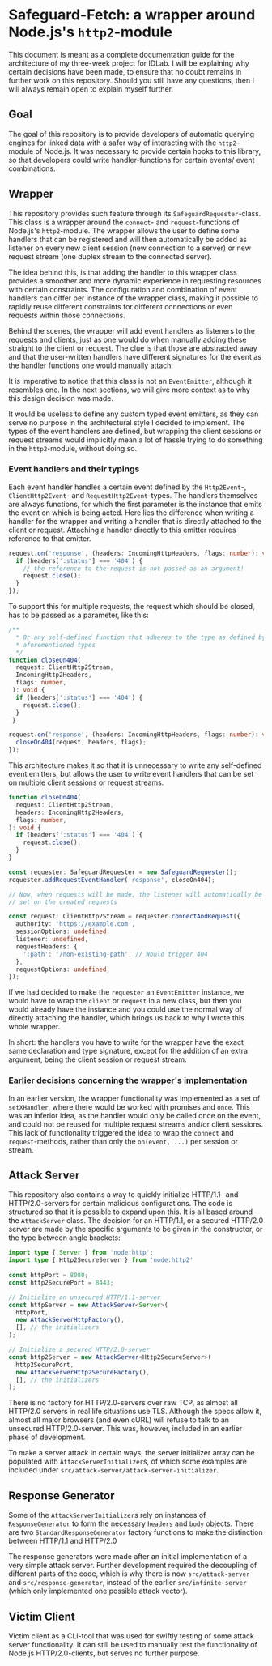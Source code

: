 # Safeguard-Fetch: a wrapper around Node.js's ``http2``-module

This document is meant as a complete documentation guide for the architecture
of my three-week project for IDLab.
I will be explaining why certain decisions have been made,
to ensure that no doubt remains in further work on this repository.
Should you still have any questions,
then I will always remain open to explain myself further.

## Goal

The goal of this repository is to provide developers of automatic querying
engines for linked data with a safer way of interacting with the ``http2``-
module of Node.js.
It was necessary to provide certain hooks to this library,
so that developers could write handler-functions for certain events/
event combinations.

## Wrapper

This repository provides such feature through its ``SafeguardRequester``-class.
This class is a wrapper around the ``connect``- and ``request``-functions
of Node.js's ``http2``-module.
The wrapper allows the user to define some handlers that can be registered and
will then automatically be added as listener on every new client session
(new connection to a server) or new request stream (one duplex stream to the connected server).

The idea behind this, is that adding the handler to this wrapper class provides
a smoother and more dynamic experience in requesting resources with certain
constraints.
The configuration and combination of event handlers can differ per
instance of the wrapper class, making it possible to rapidly reuse different constraints
for different connections or even requests within those connections.

Behind the scenes, the wrapper will add event handlers as listeners to the requests and
clients, just as one would do when manually adding these straight to the
client or request.
The clue is that those are abstracted away and that the
user-written handlers have different signatures for the event as the handler
functions one would manually attach.

It is imperative to notice that this class is not an ``EventEmitter``, although
it resembles one. In the next sections, we will give more context as to why this
design decision was made.

It would be useless to define any custom typed event emitters, as they can serve no purpose in the
architectural style I decided to implement. The types of the event handlers are
defined, but wrapping the client sessions or request streams would implicitly
mean a lot of hassle trying to do something in the ``http2``-module, without
doing so.

### Event handlers and their typings

Each event handler handles a certain event defined by the ``Http2Event``-,
``ClientHttp2Event``- and ``RequestHttp2Event``-types. The handlers themselves
are always functions, for which the first parameter is the instance that emits
the event on which is being acted. Here lies the difference when writing a
handler for the wrapper and writing a handler that is directly attached to the
client or request. Attaching a handler directly to this emitter requires
reference to that emitter.

```ts
request.on('response', (headers: IncomingHttpHeaders, flags: number): void => {
  if (headers[':status'] === '404') {
    // the reference to the request is not passed as an argument!
    request.close();
  }
});
```

To support this for multiple requests, the request which should be closed, has
to be passed as a parameter, like this:

```ts
/**
  * Or any self-defined function that adheres to the type as defined by the 
  * aforementioned types
  */
function closeOn404(
  request: ClientHttp2Stream,
  IncomingHttp2Headers,
  flags: number,
 ): void {
  if (headers[':status'] === '404') {
    request.close();
  }
 }

request.on('response', (headers: IncomingHttpHeaders, flags: number): void => {
  closeOn404(request, headers, flags);
});
```

This architecture makes it so that it is unnecessary to write any self-defined
event emitters, but allows the user to write event handlers that can be set on
multiple client sessions or request streams.

```ts
function closeOn404(
  request: ClientHttp2Stream,
  headers: IncomingHttp2Headers,
  flags: number,
): void {
  if (headers[':status'] === '404') {
    request.close();
  }
}

const requester: SafeguardRequester = new SafeguardRequester();
requester.addRequestEventHandler('response', closeOn404);

// Now, when requests will be made, the listener will automatically be
// set on the created requests

const request: ClientHttp2Stream = requester.connectAndRequest({
  authority: 'https://example.com',
  sessionOptions: undefined,
  listener: undefined,
  requestHeaders: {
    ':path': '/non-existing-path', // Would trigger 404
  },
  requestOptions: undefined,
});
```

If we had decided to make the ``requester`` an ``EventEmitter`` instance,
we would have to wrap the ``client`` or ``request`` in a new class, but then
you would already have the instance and you could use the normal way of
directly attaching the handler, which brings us back to why I wrote this whole
wrapper.

In short: the handlers you have to write for the wrapper have the exact same
declaration and type signature, except for the addition of an extra argument,
being the client session or request stream.

### Earlier decisions concerning the wrapper's implementation

In an earlier version, the wrapper functionality was implemented as a set of ``setXHandler``,
where there would be worked with promises and ``once``.
This was an inferior idea, as the handler would only be called once on the event,
and could not be reused for multiple request streams and/or client sessions.
This lack of functionality triggered the idea to wrap the ``connect`` and ``request``-methods,
rather than only the ``on(event, ...)`` per session or stream.

## Attack Server

This repository also contains a way to quickly initialize HTTP/1.1- and HTTP/2.0-servers for certain
malicious configurations.
The code is structured so that it is possible to expand upon this.
It is all based around the ``AttackServer`` class.
The decision for an HTTP/1.1, or a secured HTTP/2.0 server are made by the
specific arguments to be given in the constructor, or the type between angle brackets:

```ts
import type { Server } from 'node:http';
import type { Http2SecureServer } from 'node:http2'
 
const httpPort = 8080;
const http2SecurePort = 8443;

// Initialize an unsecured HTTP/1.1-server
const httpServer = new AttackServer<Server>(
  httpPort,
  new AttackServerHttpFactory(),
  [], // the initializers
);

// Initialize a secured HTTP/2.0-server
const http2Server = new AttackServer<Http2SecureServer>(
  http2SecurePort,
  new AttackServerHttp2SecureFactory(),
  [], // the initializers
);
```

There is no factory for HTTP/2.0-servers over raw TCP,
as almost all HTTP/2.0 servers in real life situations use TLS.
Although the specs allow it, almost all major browsers (and even cURL)
will refuse to talk to an unsecured HTTP/2.0-server.
This was, however, included in an earlier phase of development.

To make a server attack in certain ways, the server initializer array
can be populated with ``AttackServerInitializer``s,
of which some examples are included under ``src/attack-server/attack-server-initializer``.

## Response Generator

Some of the ``AttackServerInitializer``s rely on instances of ``ResponseGenerator`` to
form the necessary ``headers`` and ``body`` objects.
There are two ``StandardResponseGenerator`` factory functions to make the distinction between HTTP/1.1 and HTTP/2.0

The response generators were made after an initial implementation of a very simple attack server.
Further development required the decoupling of different parts of the code,
which is why there is now ``src/attack-server`` and ``src/response-generator``,
instead of the earlier ``src/infinite-server`` (which only implemented one possible attack vector).

## Victim Client

Victim client as a CLI-tool that was used for swiftly testing of some attack server functionality.
It can still be used to manually test the functionality of Node.js HTTP/2.0-clients,
but serves no further purpose.
